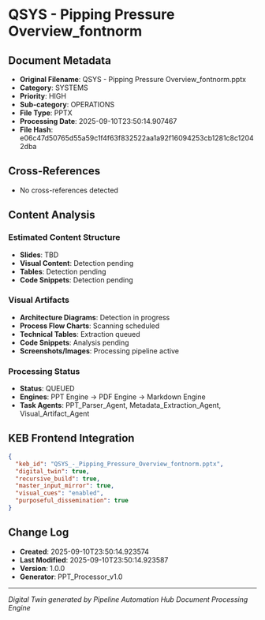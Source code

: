 # QSYS - Pipping Pressure Overview_fontnorm

## Document Metadata
- **Original Filename**: QSYS - Pipping Pressure Overview_fontnorm.pptx
- **Category**: SYSTEMS
- **Priority**: HIGH
- **Sub-category**: OPERATIONS
- **File Type**: PPTX
- **Processing Date**: 2025-09-10T23:50:14.907467
- **File Hash**: e06c47d50765d55a59c1f4f63f832522aa1a92f16094253cb1281c8c12042dba

## Cross-References
- No cross-references detected

## Content Analysis
### Estimated Content Structure
- **Slides**: TBD
- **Visual Content**: Detection pending
- **Tables**: Detection pending
- **Code Snippets**: Detection pending

### Visual Artifacts
- **Architecture Diagrams**: Detection in progress
- **Process Flow Charts**: Scanning scheduled  
- **Technical Tables**: Extraction queued
- **Code Snippets**: Analysis pending
- **Screenshots/Images**: Processing pipeline active

### Processing Status
- **Status**: QUEUED
- **Engines**: PPT Engine → PDF Engine → Markdown Engine
- **Task Agents**: PPT_Parser_Agent, Metadata_Extraction_Agent, Visual_Artifact_Agent

## KEB Frontend Integration
```json
{
  "keb_id": "QSYS_-_Pipping_Pressure_Overview_fontnorm.pptx",
  "digital_twin": true,
  "recursive_build": true,
  "master_input_mirror": true,
  "visual_cues": "enabled",
  "purposeful_dissemination": true
}
```

## Change Log
- **Created**: 2025-09-10T23:50:14.923574
- **Last Modified**: 2025-09-10T23:50:14.923587
- **Version**: 1.0.0
- **Generator**: PPT_Processor_v1.0

---
*Digital Twin generated by Pipeline Automation Hub Document Processing Engine*
